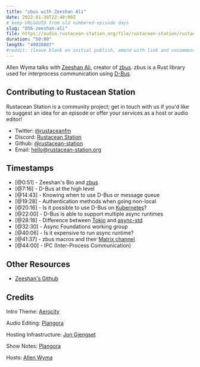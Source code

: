 ```yaml
---
title: "zbus with Zeeshan Ali"
date: 2022-01-30T22:40:00Z
# keep URL&GUID from old numbered-episode days
slug: "056-zeeshan-ali"
file: https://audio.rustacean-station.org/file/rustacean-station/rustacean-station-e056-zeeshan-ali.mp3
duration: "50:00"
length: "49020887"
#reddit: (leave blank on initial publish, amend with link and uncomment this line after Reddit thread has been posted)
---
```

Allen Wyma talks with [Zeeshan Ali](https://twitter.com/zeenix), creator of [zbus](https://gitlab.freedesktop.org/dbus/zbus/). zbus is a Rust library used for interprocess communication using [D-Bus](https://dbus.freedesktop.org/doc/dbus-specification.html).


## Contributing to Rustacean Station

Rustacean Station is a community project; get in touch with us if you'd like to suggest an idea for an episode or offer your services as a host or audio editor!

- Twitter: [@rustaceanfm](https://twitter.com/rustaceanfm)
- Discord: [Rustacean Station](https://discord.gg/cHc3Gyc)
- Github: [@rustacean-station](https://github.com/rustacean-station/)
- Email: [hello@rustacean-station.org](mailto:hello@rustacean-station.org)

## Timestamps 

- [@0:51] - Zeeshan's Bio and [zbus](https://lib.rs/crates/zbus)
- [@7:16] - D-Bus at the high level
- [@14:43] - Knowing when to use D-Bus or message queue
- [@19:28] - Authentication methods when going non-local
- [@20:16] - Is it possible to use D-Bus on [Kubernetes](https://kubernetes.io/)?
- [@22:00] - D-Bus is able to support multiple async runtimes
- [@28:18] - Difference between [Tokio](https://tokio.rs/) and [async-std](https://async.rs/)
- [@32:30] - Async Foundations working group
- [@40:06] - Is it expensive to run async runtime?
- [@41:37] - zbus macros and their [Matrix channel](https://matrix.to/#/#zbus:matrix.org)
- [@44:00] - IPC (Inter-Process Communication)

## Other Resources
- [Zeeshan's Github](https://github.com/zeenix)

## Credits
Intro Theme: [Aerocity](https://twitter.com/AerocityMusic)

Audio Editing: [Plangora](https://twitter.com/plangora)

Hosting Infrastructure: [Jon Gjengset](https://twitter.com/jonhoo/)

Show Notes: [Plangora](https://twitter.com/plangora)

Hosts: [Allen Wyma](https://twitter.com/allenwyma)
